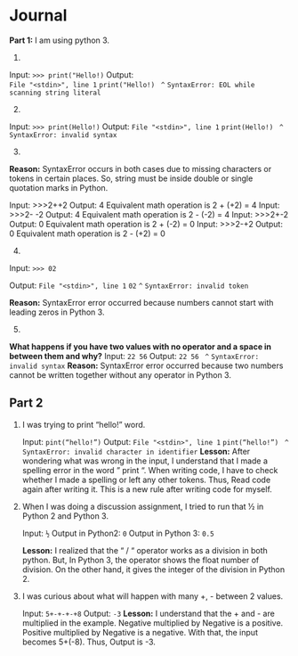 # Journal

**Part 1:**  I am using python 3. 

1. 
Input: `>>> print("Hello!)`
Output:   
`File "<stdin>", line 1`
    `print("Hello!)`
                ` ^`
`SyntaxError: EOL while scanning string literal`

2. 
Input: `>>> print(Hello!)`
Output: 
  `File "<stdin>", line 1`
    `print(Hello!)`
              ` ^`
`SyntaxError: invalid syntax`

3. 
**Reason:** SyntaxError occurs in both cases due to missing characters or tokens in certain places. So, string must be inside double or single quotation marks in Python.

Input: >>>2++2
Output: 4
Equivalent math operation is 2 + (+2) = 4
Input: >>>2- -2
Output: 4
Equivalent math operation is 2 - (-2) = 4
Input: >>>2+-2
Output: 0
Equivalent math operation is 2 + (-2) = 0
Input: >>>2-+2
Output: 0
Equivalent math operation is 2 - (+2) = 0



4. 
Input: `>>> 02`

Output: 
`File "<stdin>", line 1`
    `02`
     `^`
`SyntaxError: invalid token`

**Reason:** SyntaxError error occurred because numbers cannot start with leading zeros in Python 3.

5. 
**What happens if you have two values with no operator and a space in between them and why?**
Input: `22 56`
Output: 
    `22 56`
            ` ^`
`SyntaxError: invalid syntax`
**Reason:** SyntaxError error occurred because two numbers cannot be written together without any operator in Python 3.
 
 
 
## Part 2

1. I was trying to print “hello!” word. 

    Input: `pint(“hello!”)`
    Output:
    `File "<stdin>", line 1`
        `pint(“hello!”)`
                ` ^`
    `SyntaxError: invalid character in identifier`
    **Lesson:**  After wondering what was wrong in the input, I understand that I made a spelling error in the word ” print “. When writing code, I have to check whether I made a spelling or left any other tokens. Thus, Read code again after writing it. This is a new rule after writing code for myself.

2. When I was doing a discussion assignment, I tried to run that ½ in Python 2 and Python 3.
	
	Input: `½`
	Output in Python2: `0`
	Output in Python 3: `0.5`
	 
	**Lesson:** I realized that the “ / “ operator works as a division in both python. But, In Python 3, the operator shows the float number of division. On the other hand, it gives the integer of the division in Python 2. 


3. I was curious about what will happen with many +, - between 2 values.
	
    Input: `5+-+-+-+8`
	Output: `-3`
	**Lesson:** I understand that the + and - are multiplied in the example. Negative multiplied by Negative is a positive. Positive multiplied by Negative is a negative. With that, the input becomes 5+(-8). Thus, Output is -3.

		
